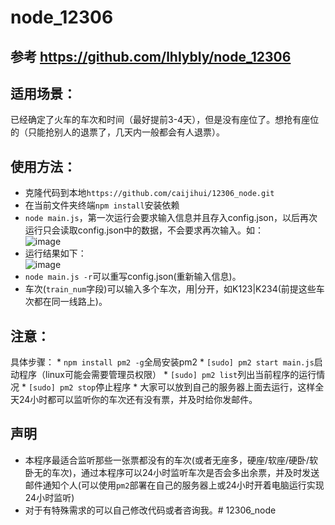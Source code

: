 # node_12306
## 参考 https://github.com/lhlybly/node_12306
## 适用场景：
已经确定了火车的车次和时间（最好提前3-4天），但是没有座位了。想抢有座位的（只能抢别人的退票了，几天内一般都会有人退票）。
## 使用方法：
  * 克隆代码到本地``` https://github.com/caijihui/12306_node.git ```
  * 在当前文件夹终端``` npm install ```安装依赖
  * ```node main.js```，第一次运行会要求输入信息并且存入config.json，以后再次运行只会读取config.json中的数据，不会要求再次输入。如：<br/>
  ![image](https://cloud.githubusercontent.com/assets/9162319/24579567/816b61aa-172a-11e7-937b-84d7ff716a0e.png)
  * 运行结果如下：<br/>
  ![image](https://cloud.githubusercontent.com/assets/9162319/24579618/4979af30-172b-11e7-94b3-9feaa5053541.png)
  * ```node main.js -r```可以重写config.json(重新输入信息)。
  * 车次(```train_num```字段)可以输入多个车次，用|分开，如K123|K234(前提这些车次都在同一线路上)。

## 注意：
  具体步骤：
 	  * ```npm install pm2 -g```全局安装pm2
 	  * ```[sudo] pm2 start main.js```启动程序（linux可能会需要管理员权限）
    * ```[sudo] pm2 list```列出当前程序的运行情况
    * ```[sudo] pm2 stop```停止程序
    * 大家可以放到自己的服务器上面去运行，这样全天24小时都可以监听你的车次还有没有票，并及时给你发邮件。

## 声明
  * 本程序最适合监听那些一张票都没有的车次(或者无座多，硬座/软座/硬卧/软卧无的车次)，通过本程序可以24小时监听车次是否会多出余票，并及时发送邮件通知个人(可以使用```pm2```部署在自己的服务器上或24小时开着电脑运行实现24小时监听)
  * 对于有特殊需求的可以自己修改代码或者咨询我。# 12306_node
